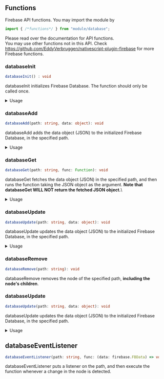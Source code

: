 ## Functions

Firebase API functions. You may import the module by
```ts
import { /*functions*/ } from "module/database";
```
Please read over the documentation for API functions.  
You may use other functions not in this API. Check https://github.com/EddyVerbruggen/nativescript-plugin-firebase for more Firebase functions. 
### databaseInit
```ts
databaseInit() : void
```
databaseInit initializes Firebase Database. The function should only be called once. 
<details>
 <summary>Usage</summary>

```ts
databaseInit();
```
</details>


### databaseAdd
```ts
databaseAdd(path: string, data: object): void
```
databaseAdd adds the data object (JSON) to the initialized Firebase Database, in the specified path.
<details>
 <summary>Usage</summary>

```ts
databaseInit();
//add JSON into users/gypark23
databaseAdd("users/gypark23", {
name : "Kyu Park",
id : "gypark23"
});
```
</details>


### databaseGet
```ts
databaseGet(path: string, func: Function): void
```
databaseGet fetches the data object (JSON) in the specified path, and then runs the function taking the JSON object as the argument. **Note that databaseGet WILL NOT return the fetched JSON object.**\
<details>
 <summary>Usage</summary>

```ts
databaseInit();
//add JSON into users/gypark23
databaseAdd("users/gypark23", {
name : "Kyu Park",
id : "gypark23"
});
//take console.log as the function
databaseGet("users/gypark23", console.log)
//prints the JSON Object
```
</details>


### databaseUpdate
```ts
databaseUpdate(path: string, data: object): void
```
databaseUpdate updates the data object (JSON) to the initialized Firebase Database, in the specified path.
<details>
 <summary>Usage</summary>

```ts
databaseInit();
//add JSON into users/gypark23
databaseAdd("users/gypark23", {
name : "Kyu Park",
id : "gypark23"
});
//update the content
databaseUpdate("users/gypark23", {
name : "Jason Chee",
id : "jchee1"
});
```
</details>


### databaseRemove
```ts
databaseRemove(path: string): void
```
databaseRemove removes the node of the specified path, **including the node's children**. 
### databaseUpdate
```ts
databaseUpdate(path: string, data: object): void
```
databaseUpdate updates the data object (JSON) to the initialized Firebase Database, in the specified path. 
<details>
 <summary>Usage</summary>

```ts
databaseInit();
//add JSON into users/gypark23/1234
databaseAdd("users/gypark23/1234", {
name : "Kyu Park",
id : "gypark23"
});
//will delete both gypark23 and gypark23/1234
databaseRemove("users")
```
</details>


## databaseEventListener
```ts
databaseEventListener(path: string, func: (data: firebase.FBData) => void)
```
databaseEventListener puts a listener on the path, and then execute the function whenever a change in the node is detected.

